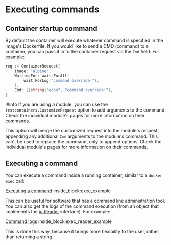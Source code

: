 # Executing commands

## Container startup command

By default the container will execute whatever command is specified in the image's Dockerfile. If you would like to send a CMD (command) to a container, you can pass it in to
the container request via the `Cmd` field. For example:

```go
req := ContainerRequest{
	Image: "alpine",
	WaitingFor: wait.ForAll(
		wait.ForLog("command override!"),
	),
	Cmd: []string{"echo", "command override!"},
}
```

!!!info
    If you are using a module, you can use the `testcontainers.CustomizeRequest` option to add arguments to the command. Check the individual module's pages for more information on their commands.

This option will merge the customized request into the module's request, appending any additional `Cmd` arguments to the
module's command. This can't be used to replace the command, only to append options.
Check the individual module's pages for more information on their commands.

## Executing a command

You can execute a command inside a running container, similar to a `docker exec` call:

<!--codeinclude-->
[Executing a command](../../docker_test.go) inside_block:exec_example
<!--/codeinclude-->

This can be useful for software that has a command line administration tool. You can also get the logs of the command execution (from an object that implements the [io.Reader](https://pkg.go.dev/io#Reader) interface). For example:


<!--codeinclude-->
[Command logs](../../docker_test.go) inside_block:exec_reader_example
<!--/codeinclude-->

This is done this way, because it brings more flexibility to the user, rather than returning a string.
